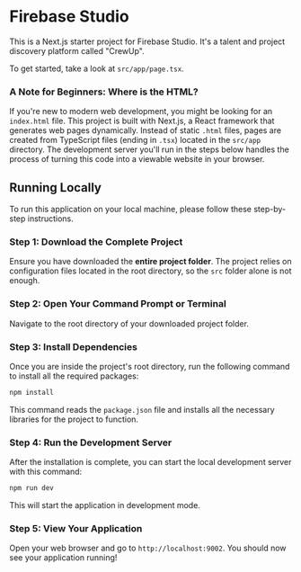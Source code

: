 
# Firebase Studio

This is a Next.js starter project for Firebase Studio. It's a talent and project discovery platform called "CrewUp".

To get started, take a look at `src/app/page.tsx`.

### A Note for Beginners: Where is the HTML?

If you're new to modern web development, you might be looking for an `index.html` file. This project is built with Next.js, a React framework that generates web pages dynamically. Instead of static `.html` files, pages are created from TypeScript files (ending in `.tsx`) located in the `src/app` directory. The development server you'll run in the steps below handles the process of turning this code into a viewable website in your browser.

## Running Locally

To run this application on your local machine, please follow these step-by-step instructions.

### Step 1: Download the Complete Project

Ensure you have downloaded the **entire project folder**. The project relies on configuration files located in the root directory, so the `src` folder alone is not enough.

### Step 2: Open Your Command Prompt or Terminal

Navigate to the root directory of your downloaded project folder.

### Step 3: Install Dependencies

Once you are inside the project's root directory, run the following command to install all the required packages:

```bash
npm install
```

This command reads the `package.json` file and installs all the necessary libraries for the project to function.

### Step 4: Run the Development Server

After the installation is complete, you can start the local development server with this command:

```bash
npm run dev
```

This will start the application in development mode.

### Step 5: View Your Application

Open your web browser and go to `http://localhost:9002`. You should now see your application running!
